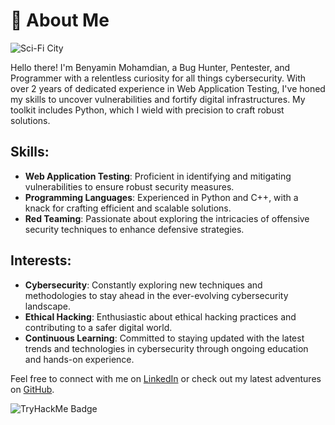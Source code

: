 # 💫 About Me

![Sci-Fi City](https://github.com/Abracadabra0x/Abracadabra0x/blob/main/wallpapersden.com_sci-fi-city-4k-futuristic-skyscraper_5120x2871.jpg)

Hello there! I'm Benyamin Mohamdian, a Bug Hunter, Pentester, and Programmer with a relentless curiosity for all things cybersecurity. With over 2 years of dedicated experience in Web Application Testing, I've honed my skills to uncover vulnerabilities and fortify digital infrastructures. My toolkit includes Python, which I wield with precision to craft robust solutions.

## Skills:
- **Web Application Testing**: Proficient in identifying and mitigating vulnerabilities to ensure robust security measures.
- **Programming Languages**: Experienced in Python and C++, with a knack for crafting efficient and scalable solutions.
- **Red Teaming**: Passionate about exploring the intricacies of offensive security techniques to enhance defensive strategies.

## Interests:
- **Cybersecurity**: Constantly exploring new techniques and methodologies to stay ahead in the ever-evolving cybersecurity landscape.
- **Ethical Hacking**: Enthusiastic about ethical hacking practices and contributing to a safer digital world.
- **Continuous Learning**: Committed to staying updated with the latest trends and technologies in cybersecurity through ongoing education and hands-on experience.

Feel free to connect with me on [LinkedIn](https://www.linkedin.com/in/benyamin-mohamadian-4749372a8/) or check out my latest adventures on [GitHub](https://github.com/Abracadabra0x/Hnews).

![TryHackMe Badge](https://tryhackme-badges.s3.amazonaws.com/unlimiteeeed.png)

